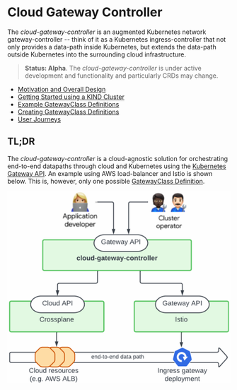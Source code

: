 # Cloud Gateway Controller

The *cloud-gateway-controller* is an augmented Kubernetes network
gateway-controller -- think of it as a Kubernetes ingress-controller
that not only provides a data-path inside Kubernetes, but extends the
data-path outside Kubernetes into the surrounding cloud
infrastructure.

> **Status: Alpha**. The *cloud-gateway-controller* is under active
> development and functionality and particularly CRDs may change.

- [Motivation and Overall Design](doc/motivation-and-overall-design.md)
- [Getting Started using a KIND Cluster](doc/getting-started.md)
- [Example GatewayClass Definitions](doc/example-gatewayclasses.md)
- [Creating GatewayClass Definitions](doc/creating-gatewayclass-definitions.md)
- [User Journeys](doc/user-journeys.md)

## TL;DR

The *cloud-gateway-controller* is a cloud-agnostic solution for
orchestrating end-to-end datapaths through cloud and Kubernetes using
the [Kubernetes Gateway API](https://gateway-api.sigs.k8s.io/). An
example using AWS load-balancer and Istio is shown below. This is,
however, only one possible [GatewayClass
Definition](doc/creating-gatewayclass-definitions.md).

![Controller TL;DR](doc/images/controller-hierarchy.png)
